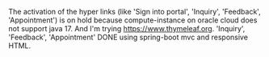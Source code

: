 The activation of the hyper links (like 'Sign into portal', 'Inquiry', 'Feedback', 'Appointment') is on hold 
because compute-instance on oracle cloud does not support java 17. And I'm trying https://www.thymeleaf.org.
'Inquiry', 'Feedback', 'Appointment' DONE using spring-boot mvc and responsive HTML.